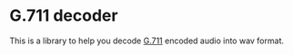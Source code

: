 # G.711 decoder

This is a library to help you decode [G.711](https://en.wikipedia.org/wiki/G.711) encoded audio into wav format.
